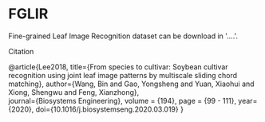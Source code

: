 # FGLIR
Fine-grained Leaf Image Recognition
dataset can be download in '....'.



Citation

@article{Lee2018,
  title={From species to cultivar: Soybean cultivar recognition using joint leaf image patterns by multiscale sliding chord matching},
  author={Wang, Bin and Gao, Yongsheng and Yuan, Xiaohui and Xiong, Shengwu and Feng, Xianzhong},  
  journal={Biosystems Engineering},
  volume = {194},
  page = {99 - 111},
  year={2020},
  doi={10.1016/j.biosystemseng.2020.03.019}
}
